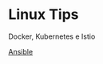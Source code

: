 # Linux Tips
Docker, Kubernetes e Istio

[Ansible](https://github.com/gislainejessica/devops-trainning/blob/master/ansible.md)

